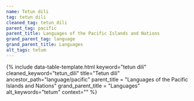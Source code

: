 ```yaml
---
name: Tetun dili
tag: tetun dili
cleaned_tag: tetun_dili
parent_tag: pacific
parent_title: Languages of the Pacific Islands and Nations
grand_parent_tag: language
grand_parent_title: Languages
alt_tags: tetum
---
```


{% include data-table-template.html 
  keyword="tetun dili" 
  cleaned_keyword="tetun_dili" 
  title="Tetun dili"
  ancestor_path="language/pacific" 
  parent_title = "Languages of the Pacific Islands and Nations"
  grand_parent_title = "Languages"
  alt_keywords="tetum"
  context=""
%}

